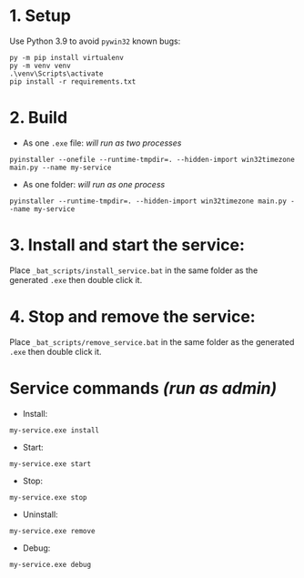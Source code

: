 # 1. Setup
Use Python 3.9 to avoid `pywin32` known bugs:
```
py -m pip install virtualenv
py -m venv venv
.\venv\Scripts\activate
pip install -r requirements.txt
```

# 2. Build 
- As one `.exe` file: *will run as two processes*
```
pyinstaller --onefile --runtime-tmpdir=. --hidden-import win32timezone main.py --name my-service
```

- As one folder: *will run as one process*
```
pyinstaller --runtime-tmpdir=. --hidden-import win32timezone main.py --name my-service
```

# 3. Install and start the service:
Place `_bat_scripts/install_service.bat` in the same folder as the generated `.exe` then double click it.

# 4. Stop and remove the service:
Place `_bat_scripts/remove_service.bat` in the same folder as the generated `.exe` then double click it.

# Service commands *(run as admin)*
- Install:
```
my-service.exe install
```

- Start:
```
my-service.exe start
```

- Stop:
```
my-service.exe stop
```

- Uninstall:
```
my-service.exe remove
```

- Debug:
```
my-service.exe debug
```
